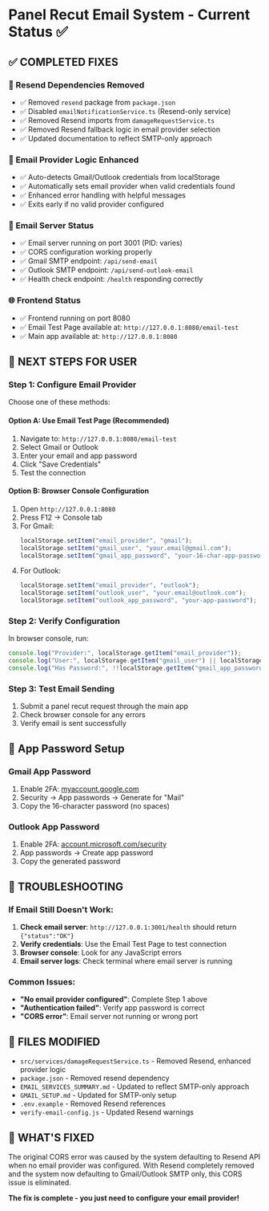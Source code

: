 # Panel Recut Email System - Current Status ✅

## ✅ COMPLETED FIXES

### 🚫 Resend Dependencies Removed
- ✅ Removed `resend` package from `package.json`
- ✅ Disabled `emailNotificationService.ts` (Resend-only service)
- ✅ Removed Resend imports from `damageRequestService.ts`
- ✅ Removed Resend fallback logic in email provider selection
- ✅ Updated documentation to reflect SMTP-only approach

### 🔧 Email Provider Logic Enhanced
- ✅ Auto-detects Gmail/Outlook credentials from localStorage
- ✅ Automatically sets email provider when valid credentials found
- ✅ Enhanced error handling with helpful messages
- ✅ Exits early if no valid provider configured

### 📧 Email Server Status
- ✅ Email server running on port 3001 (PID: varies)
- ✅ CORS configuration working properly
- ✅ Gmail SMTP endpoint: `/api/send-email`
- ✅ Outlook SMTP endpoint: `/api/send-outlook-email`
- ✅ Health check endpoint: `/health` responding correctly

### 🌐 Frontend Status
- ✅ Frontend running on port 8080
- ✅ Email Test Page available at: `http://127.0.0.1:8080/email-test`
- ✅ Main app available at: `http://127.0.0.1:8080`

## 🎯 NEXT STEPS FOR USER

### Step 1: Configure Email Provider
Choose one of these methods:

#### Option A: Use Email Test Page (Recommended)
1. Navigate to: `http://127.0.0.1:8080/email-test`
2. Select Gmail or Outlook
3. Enter your email and app password
4. Click "Save Credentials"
5. Test the connection

#### Option B: Browser Console Configuration
1. Open `http://127.0.0.1:8080`
2. Press F12 → Console tab
3. For Gmail:
   ```javascript
   localStorage.setItem("email_provider", "gmail");
   localStorage.setItem("gmail_user", "your.email@gmail.com");
   localStorage.setItem("gmail_app_password", "your-16-char-app-password");
   ```
4. For Outlook:
   ```javascript
   localStorage.setItem("email_provider", "outlook");
   localStorage.setItem("outlook_user", "your.email@outlook.com");
   localStorage.setItem("outlook_app_password", "your-app-password");
   ```

### Step 2: Verify Configuration
In browser console, run:
```javascript
console.log("Provider:", localStorage.getItem("email_provider"));
console.log("User:", localStorage.getItem("gmail_user") || localStorage.getItem("outlook_user"));
console.log("Has Password:", !!localStorage.getItem("gmail_app_password") || !!localStorage.getItem("outlook_app_password"));
```

### Step 3: Test Email Sending
1. Submit a panel recut request through the main app
2. Check browser console for any errors
3. Verify email is sent successfully

## 🔑 App Password Setup

### Gmail App Password
1. Enable 2FA: [myaccount.google.com](https://myaccount.google.com)
2. Security → App passwords → Generate for "Mail"
3. Copy the 16-character password (no spaces)

### Outlook App Password
1. Enable 2FA: [account.microsoft.com/security](https://account.microsoft.com/security)
2. App passwords → Create app password
3. Copy the generated password

## 🐛 TROUBLESHOOTING

### If Email Still Doesn't Work:
1. **Check email server**: `http://127.0.0.1:3001/health` should return `{"status":"OK"}`
2. **Verify credentials**: Use the Email Test Page to test connection
3. **Browser console**: Look for any JavaScript errors
4. **Email server logs**: Check terminal where email server is running

### Common Issues:
- **"No email provider configured"**: Complete Step 1 above
- **"Authentication failed"**: Verify app password is correct
- **"CORS error"**: Email server not running or wrong port

## 📁 FILES MODIFIED
- `src/services/damageRequestService.ts` - Removed Resend, enhanced provider logic
- `package.json` - Removed resend dependency
- `EMAIL_SERVICES_SUMMARY.md` - Updated to reflect SMTP-only approach
- `GMAIL_SETUP.md` - Updated for SMTP-only setup
- `.env.example` - Removed Resend references
- `verify-email-config.js` - Updated Resend warnings

## 🎉 WHAT'S FIXED
The original CORS error was caused by the system defaulting to Resend API when no email provider was configured. With Resend completely removed and the system now defaulting to Gmail/Outlook SMTP only, this CORS issue is eliminated.

**The fix is complete - you just need to configure your email provider!**
